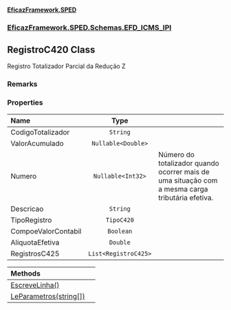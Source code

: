 #### [EficazFramework.SPED](EficazFrameworkSPED.md 'EficazFramework SPED')
### [EficazFramework.SPED.Schemas.EFD_ICMS_IPI](EficazFramework.SPED.Schemas.EFD_ICMS_IPI.md 'EficazFramework.SPED.Schemas.EFD_ICMS_IPI')

## RegistroC420 Class

Registro Totalizador Parcial da Redução Z

### Remarks
### Properties

| Name | Type | |
| :--- | :---: | :--- |
| CodigoTotalizador | `String` |  |
| ValorAcumulado | `Nullable<Double>` |  |
| Numero | `Nullable<Int32>` | Número do totalizador quando ocorrer mais de uma situação com a mesma carga tributária efetiva. |
| Descricao | `String` |  |
| TipoRegistro | `TipoC420` |  |
| CompoeValorContabil | `Boolean` |  |
| AliquotaEfetiva | `Double` |  |
| RegistrosC425 | `List<RegistroC425>` |  |

| Methods | |
| :--- | :--- |
| [EscreveLinha()](EficazFramework.SPED.Schemas.EFD_ICMS_IPI/RegistroC420/EscreveLinha().md 'EficazFramework.SPED.Schemas.EFD_ICMS_IPI.RegistroC420.EscreveLinha()') | |
| [LeParametros(string[])](EficazFramework.SPED.Schemas.EFD_ICMS_IPI/RegistroC420/LeParametros(string[]).md 'EficazFramework.SPED.Schemas.EFD_ICMS_IPI.RegistroC420.LeParametros(string[])') | |
